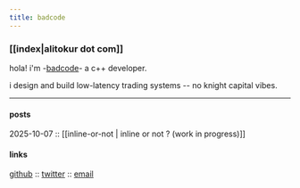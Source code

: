 ```yaml
---
title: badcode
---
```


### [[index|alitokur dot com]]


hola! i'm  -[badcode](https://www.imdb.com/title/tt2255900/characters/nm0009918?item=qt2061445&ref_=ext_shr_lnk)- a c++ developer.

i design and build low-latency trading systems -- no knight capital vibes.

---


#### posts 


2025-10-07 :: [[inline-or-not | inline or not ? (work in progress)]]

<!-- 2025-05-16 :: [[i-use-vim-btw | i use vim btw (upcoming)]] -->

<!-- 2025-05-17 :: [[compiler-optimization | compiler optimization (upcoming)]] -->


#### links

[github](https://github.com/alitokur) :: 
[twitter](https://twitter.com/alitokur) :: 
[email](mailto:alitokurr@gmail.com)



